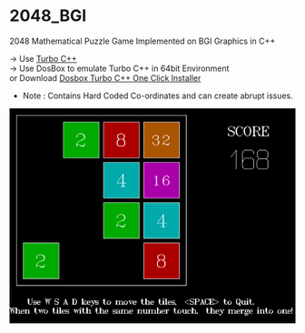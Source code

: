 # 2048_BGI
2048 Mathematical Puzzle Game Implemented on BGI Graphics in C++

-> Use [Turbo C++](http://en.wikipedia.org/wiki/Turbo_C%2B%2B)</br>
-> Use DosBox to emulate Turbo C++ in 64bit Environment</br> 
or Download [Dosbox Turbo C++ One Click Installer](http://indiaexam.in/turbo-c-download-windows-7-64-bit-full-screen.html)


* Note : Contains Hard Coded Co-ordinates and can create abrupt issues.

![alt tag](https://github.com/pallavmahamana/2048_BGI/blob/master/Screenshots/2048.png)